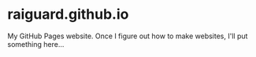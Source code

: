 # raiguard.github.io
My GitHub Pages website. Once I figure out how to make websites, I'll put something here...
